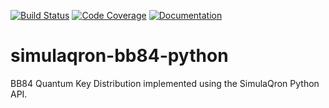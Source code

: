[![Build Status](https://travis-ci.org/brunorijsman/simulaqron-bb84-python.svg?branch=master)](https://travis-ci.org/brunorijsman/simulaqron-bb84-python)  [![Code Coverage](https://codecov.io/gh/brunorijsman/simulaqron-bb84-python/branch/master/graph/badge.svg)](https://codecov.io/gh/brunorijsman/simulaqron-bb84-python)  [![Documentation](https://readthedocs.org/projects/simulaqron-bb84-python/badge/?version=latest)](https://simulaqron-bb84-python.readthedocs.io/en/latest/)


# simulaqron-bb84-python

BB84 Quantum Key Distribution implemented using the SimulaQron Python API.
